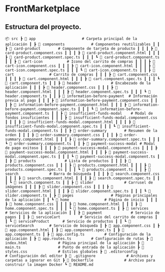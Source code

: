 # FrontMarketplace

## Estructura del proyecto.
``📦 src
 ┣ 📂 app                     # Carpeta principal de la aplicación
 ┃ ┣ 📂 components            # Componentes reutilizables
 ┃ ┃ ┣ 📂 card-product        # Componente de tarjeta de producto
 ┃ ┃ ┃ ┣ 📜 card-product.component.css
 ┃ ┃ ┃ ┣ 📜 card-product.component.html
 ┃ ┃ ┃ ┣ 📜 card-product.component.spec.ts
 ┃ ┃ ┃ ┗ 📜 card-product.component.ts
 ┃ ┃ ┣ 📂 cart-icon           # Icono del carrito de compras
 ┃ ┃ ┃ ┣ 📜 cart-icon.component.css
 ┃ ┃ ┃ ┣ 📜 cart-icon.component.html
 ┃ ┃ ┃ ┣ 📜 cart-icon.component.spec.ts
 ┃ ┃ ┃ ┗ 📜 cart-icon.component.ts
 ┃ ┃ ┣ 📂 cart                # Carrito de compras
 ┃ ┃ ┃ ┣ 📜 cart.component.css
 ┃ ┃ ┃ ┣ 📜 cart.component.html
 ┃ ┃ ┃ ┣ 📜 cart.component.spec.ts
 ┃ ┃ ┃ ┗ 📜 cart.component.ts
 ┃ ┃ ┣ 📂 header              # Encabezado de la aplicación
 ┃ ┃ ┃ ┣ 📜 header.component.css
 ┃ ┃ ┃ ┣ 📜 header.component.html
 ┃ ┃ ┃ ┣ 📜 header.component.spec.ts
 ┃ ┃ ┃ ┗ 📜 header.component.ts
 ┃ ┃ ┣ 📂 information-before-payment  # Información previa al pago
 ┃ ┃ ┃ ┣ 📜 information-before-payment.component.css
 ┃ ┃ ┃ ┣ 📜 information-before-payment.component.html
 ┃ ┃ ┃ ┣ 📜 information-before-payment.component.spec.ts
 ┃ ┃ ┃ ┗ 📜 information-before-payment.component.ts
 ┃ ┃ ┣ 📂 insufficient-funds-modal    # Modal de fondos insuficientes
 ┃ ┃ ┃ ┣ 📜 insufficient-funds-modal.component.css
 ┃ ┃ ┃ ┣ 📜 insufficient-funds-modal.component.html
 ┃ ┃ ┃ ┣ 📜 insufficient-funds-modal.component.spec.ts
 ┃ ┃ ┃ ┗ 📜 insufficient-funds-modal.component.ts
 ┃ ┃ ┣ 📂 order-summary        # Resumen de la orden
 ┃ ┃ ┃ ┣ 📜 order-summary.component.css
 ┃ ┃ ┃ ┣ 📜 order-summary.component.html
 ┃ ┃ ┃ ┣ 📜 order-summary.component.spec.ts
 ┃ ┃ ┃ ┗ 📜 order-summary.component.ts
 ┃ ┃ ┣ 📂 payment-success-modal # Modal de pago exitoso
 ┃ ┃ ┃ ┣ 📜 payment-success-modal.component.css
 ┃ ┃ ┃ ┣ 📜 payment-success-modal.component.html
 ┃ ┃ ┃ ┣ 📜 payment-success-modal.component.spec.ts
 ┃ ┃ ┃ ┗ 📜 payment-success-modal.component.ts
 ┃ ┃ ┣ 📂 products             # Lista de productos
 ┃ ┃ ┃ ┣ 📜 products.component.css
 ┃ ┃ ┃ ┣ 📜 products.component.html
 ┃ ┃ ┃ ┣ 📜 products.component.spec.ts
 ┃ ┃ ┃ ┗ 📜 products.component.ts
 ┃ ┃ ┣ 📂 search              # Barra de búsqueda
 ┃ ┃ ┃ ┣ 📜 search.component.css
 ┃ ┃ ┃ ┣ 📜 search.component.html
 ┃ ┃ ┃ ┣ 📜 search.component.spec.ts
 ┃ ┃ ┃ ┗ 📜 search.component.ts
 ┃ ┃ ┣ 📂 slider              # Carrusel de imágenes
 ┃ ┃ ┃ ┣ 📜 slider.component.css
 ┃ ┃ ┃ ┣ 📜 slider.component.html
 ┃ ┃ ┃ ┣ 📜 slider.component.spec.ts
 ┃ ┃ ┃ ┗ 📜 slider.component.ts
 ┃ ┣ 📂 pages                 # Páginas principales de la aplicación
 ┃ ┃ ┗ 📂 home                # Página de inicio
 ┃ ┃ ┃ ┣ 📜 home.component.css
 ┃ ┃ ┃ ┣ 📜 home.component.html
 ┃ ┃ ┃ ┣ 📜 home.component.spec.ts
 ┃ ┃ ┃ ┗ 📜 home.component.ts
 ┃ ┣ 📂 services              # Servicios de la aplicación
 ┃ ┃ ┣ 📂 payment             # Servicio de pagos
 ┃ ┃ ┣ 📂 serviceCart         # Servicio del carrito de compras
 ┃ ┃ ┗ 📂 serviceProduct      # Servicio de productos
 ┃ ┃ ┗ 📂 serviceSearch       # Servicio de búsqueda
 ┃ ┣ 📜 app.component.css
 ┃ ┣ 📜 app.component.html
 ┃ ┣ 📜 app.component.spec.ts
 ┃ ┣ 📜 app.component.ts
 ┃ ┣ 📜 app.config.ts         # Configuración de la aplicación
 ┃ ┣ 📜 app.routes.ts         # Configuración de rutas
 ┣ 📜 index.html              # Página principal de la aplicación
 ┣ 📜 main.ts                 # Punto de entrada de la aplicación
 ┣ 📜 styles.css              # Estilos globales
 ┣ 📜 .editorconfig           # Configuración del editor
 ┣ 📜 .gitignore              # Archivos y carpetas a ignorar en Git
 ┣ 📜 Dockerfile              # Archivo para construir la imagen Docker
 ┗ 📜 README.md     
``

